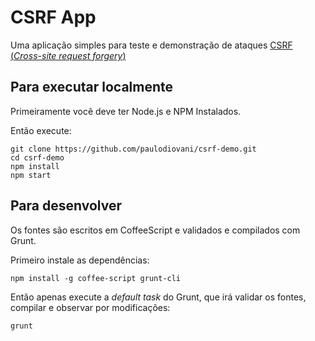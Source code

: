 # CSRF App

Uma aplicação simples para teste e demonstração de ataques [CSRF (_Cross-site request forgery_)][1]

## Para executar localmente

Primeiramente você deve ter Node.js e NPM Instalados.

Então execute:

    git clone https://github.com/paulodiovani/csrf-demo.git
    cd csrf-demo
    npm install
    npm start

## Para desenvolver

Os fontes são escritos em CoffeeScript e validados e compilados com Grunt.

Primeiro instale as dependências:

    npm install -g coffee-script grunt-cli

Então apenas execute a _default task_ do Grunt, que irá validar os fontes, compilar e observar por modificações:

    grunt


[1]: http://en.wikipedia.org/wiki/Csrf "Artigo na Wikipedia sobre CSRF (em inglês)"